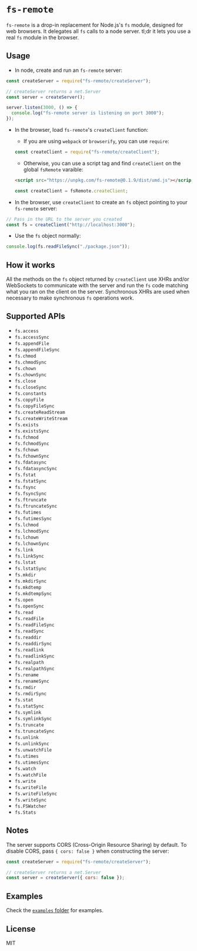 # `fs-remote`

`fs-remote` is a drop-in replacement for Node.js's `fs` module, designed for web browsers. It delegates all `fs` calls to a node server. tl;dr it lets you use a real `fs` module in the browser.

## Usage

* In node, create and run an `fs-remote` server:

```js
const createServer = require("fs-remote/createServer");

// createServer returns a net.Server
const server = createServer();

server.listen(3000, () => {
  console.log("fs-remote server is listening on port 3000");
});
```

* In the browser, load `fs-remote`'s `createClient` function:

  * If you are using `webpack` or `browserify`, you can use `require`:

  ```js
  const createClient = require("fs-remote/createClient");
  ```

  * Otherwise, you can use a script tag and find `createClient` on the global `fsRemote` varaible:

  ```html
  <script src="https://unpkg.com/fs-remote@0.1.9/dist/umd.js"></script>
  ```

  ```js
  const createClient = fsRemote.createClient;
  ```

* In the browser, use `createClient` to create an `fs` object pointing to your `fs-remote` server:

```js
// Pass in the URL to the server you created
const fs = createClient("http://localhost:3000");
```

* Use the `fs` object normally:

```js
console.log(fs.readFileSync("./package.json"));
```

## How it works

All the methods on the `fs` object returned by `createClient` use XHRs and/or WebSockets to communicate with the server and run the `fs` code matching what you ran on the client on the server. Synchronous XHRs are used when necessary to make synchronous `fs` operations work.

## Supported APIs

* `fs.access`
* `fs.accessSync`
* `fs.appendFile`
* `fs.appendFileSync`
* `fs.chmod`
* `fs.chmodSync`
* `fs.chown`
* `fs.chownSync`
* `fs.close`
* `fs.closeSync`
* `fs.constants`
* `fs.copyFile`
* `fs.copyFileSync`
* `fs.createReadStream`
* `fs.createWriteStream`
* `fs.exists`
* `fs.existsSync`
* `fs.fchmod`
* `fs.fchmodSync`
* `fs.fchown`
* `fs.fchownSync`
* `fs.fdatasync`
* `fs.fdatasyncSync`
* `fs.fstat`
* `fs.fstatSync`
* `fs.fsync`
* `fs.fsyncSync`
* `fs.ftruncate`
* `fs.ftruncateSync`
* `fs.futimes`
* `fs.futimesSync`
* `fs.lchmod`
* `fs.lchmodSync`
* `fs.lchown`
* `fs.lchownSync`
* `fs.link`
* `fs.linkSync`
* `fs.lstat`
* `fs.lstatSync`
* `fs.mkdir`
* `fs.mkdirSync`
* `fs.mkdtemp`
* `fs.mkdtempSync`
* `fs.open`
* `fs.openSync`
* `fs.read`
* `fs.readFile`
* `fs.readFileSync`
* `fs.readSync`
* `fs.readdir`
* `fs.readdirSync`
* `fs.readlink`
* `fs.readlinkSync`
* `fs.realpath`
* `fs.realpathSync`
* `fs.rename`
* `fs.renameSync`
* `fs.rmdir`
* `fs.rmdirSync`
* `fs.stat`
* `fs.statSync`
* `fs.symlink`
* `fs.symlinkSync`
* `fs.truncate`
* `fs.truncateSync`
* `fs.unlink`
* `fs.unlinkSync`
* `fs.unwatchFile`
* `fs.utimes`
* `fs.utimesSync`
* `fs.watch`
* `fs.watchFile`
* `fs.write`
* `fs.writeFile`
* `fs.writeFileSync`
* `fs.writeSync`
* `fs.FSWatcher`
* `fs.Stats`

## Notes

The server supports CORS (Cross-Origin Resource Sharing) by default. To disable CORS, pass `{ cors: false }` when constructing the server:

```js
const createServer = require("fs-remote/createServer");

// createServer returns a net.Server
const server = createServer({ cors: false });
```

## Examples

Check the [`examples` folder](https://github.com/suchipi/fs-remote/tree/master/examples) for examples.

## License

MIT
